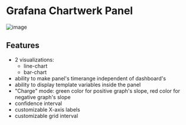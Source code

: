 # Grafana Chartwerk Panel

![image](https://user-images.githubusercontent.com/47055832/80608867-1b5f6c80-8a40-11ea-85c5-c9676a58b77a.png)

## Features

- 2 visualizations:
  - line-chart
  - bar-chart
- ability to make panel's timerange independent of dashboard's
- ability to display template variables inside the panel
- "Charge" mode: green color for positive graph's slope, red color for negative graph's slope
- confidence interval
- customizable X-axis labels
- customizable grid interval
